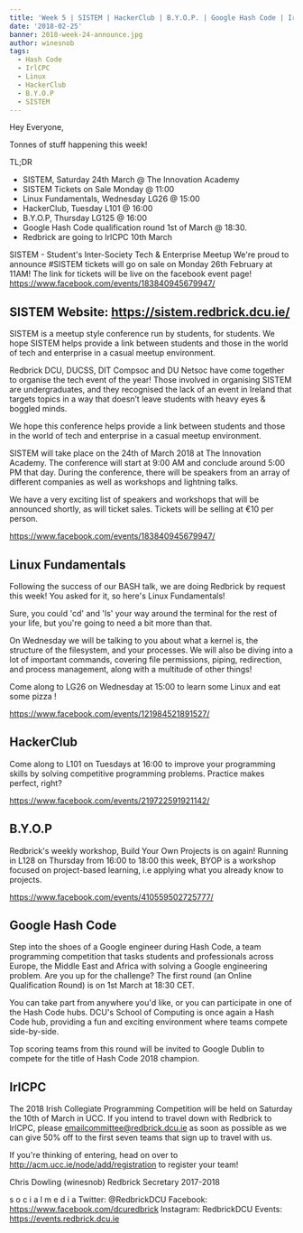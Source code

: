 ```yaml
---
title: 'Week 5 | SISTEM | HackerClub | B.Y.O.P. | Google Hash Code | IrlCPC'
date: '2018-02-25'
banner: 2018-week-24-announce.jpg
author: winesnob
tags:
  - Hash Code
  - IrlCPC
  - Linux
  - HackerClub
  - B.Y.O.P
  - SISTEM
---
```


Hey Everyone,

Tonnes of stuff happening this week!

TL;DR
- SISTEM, Saturday 24th March @ The Innovation Academy
- SISTEM Tickets on Sale Monday @ 11:00
- Linux Fundamentals, Wednesday LG26 @ 15:00
- HackerClub, Tuesday L101 @ 16:00
- B.Y.O.P, Thursday LG125 @ 16:00
- Google Hash Code qualification round 1st of March @ 18:30.
- Redbrick are going to IrlCPC 10th March

<!-- more -->

SISTEM - Student's Inter-Society Tech & Enterprise Meetup
We're proud to announce #SISTEM tickets will go on sale on Monday 26th February at 11AM!
The link for tickets will be live on the facebook event page! https://www.facebook.com/events/183840945679947/

## SISTEM Website: https://sistem.redbrick.dcu.ie/

SISTEM is a meetup style conference run by students, for students. We hope SISTEM helps provide a link between students and those in the world of tech and enterprise in a casual meetup environment.

Redbrick DCU, DUCSS, DIT Compsoc and DU Netsoc have come together to organise the tech event of the year! Those involved in organising SISTEM are undergraduates, and they recognised the lack of an event in Ireland that targets topics in a way that doesn’t leave students with heavy eyes & boggled minds.

We hope this conference helps provide a link between students and those in the world of tech and enterprise in a casual meetup environment.

SISTEM will take place on the 24th of March 2018 at The Innovation Academy. The conference will start at 9:00 AM and conclude around 5:00 PM that day. During the conference, there will be speakers from an array of different companies as well as workshops and lightning talks.

We have a very exciting list of speakers and workshops that will be announced shortly, as will ticket sales. Tickets will be selling at €10 per person.

https://www.facebook.com/events/183840945679947/


## Linux Fundamentals
Following the success of our BASH talk, we are doing Redbrick by request this week! You asked for it, so here's Linux Fundamentals!

Sure, you could 'cd' and 'ls' your way around the terminal for the rest of your life, but you're going to need a bit more than that.

On Wednesday we will be talking to you about what a kernel is, the structure of the filesystem, and your processes. We will also be diving into a lot of important commands, covering file permissions, piping, redirection, and process management, along with a multitude of other things!

Come along to LG26 on Wednesday at 15:00 to learn some Linux and eat some pizza !

https://www.facebook.com/events/121984521891527/


## HackerClub
Come along to L101 on Tuesdays at 16:00 to improve your programming skills by solving competitive programming problems. Practice makes perfect, right?

https://www.facebook.com/events/219722591921142/

## B.Y.O.P
Redbrick's weekly workshop, Build Your Own Projects is on again! Running in L128 on Thursday from 16:00 to 18:00 this week, BYOP is a workshop focused on project-based learning, i.e applying what you already know to projects.

https://www.facebook.com/events/410559502725777/

## Google Hash Code
Step into the shoes of a Google engineer during Hash Code, a team programming competition that tasks students and professionals across Europe, the Middle East and Africa with solving a Google engineering problem. Are you up for the challenge? The first round (an Online Qualification Round) is on 1st March at 18:30 CET.

You can take part from anywhere you'd like, or you can participate in one of the Hash Code hubs. DCU's School of Computing is once again a Hash Code hub, providing a fun and exciting environment where teams compete side-by-side.

Top scoring teams from this round will be invited to Google Dublin to compete for the title of Hash Code 2018 champion.

## IrlCPC
The 2018 Irish Collegiate Programming Competition will be held on Saturday the 10th of March in UCC. If you intend to travel down with Redbrick to IrlCPC, please emailcommittee@redbrick.dcu.ie as soon as possible as we can give 50% off to the first seven teams that sign up to travel with us.

If you're thinking of entering, head on over to http://acm.ucc.ie/node/add/registration to register your team!

Chris Dowling (winesnob)
Redbrick Secretary 2017-2018

s o c i a l m e d i a
Twitter: @RedbrickDCU
Facebook: https://www.facebook.com/dcuredbrick
Instagram: RedbrickDCU
Events: https://events.redbrick.dcu.ie

